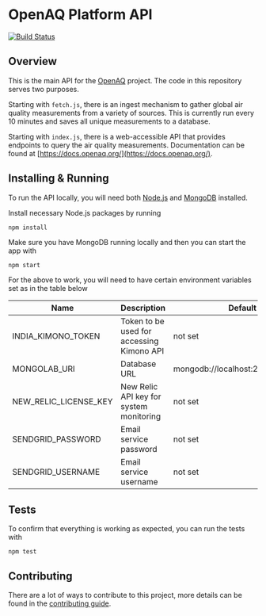 # OpenAQ Platform API
[![Build Status](https://travis-ci.org/openaq/openaq-api.svg?branch=master)](https://travis-ci.org/openaq/openaq-api)

## Overview
This is the main API for the [OpenAQ](https://openaq.org) project. The code in this repository serves two purposes.

Starting with `fetch.js`, there is an ingest mechanism to gather global air quality measurements from a variety of sources. This is currently run every 10 minutes and saves all unique measurements to a database.

Starting with `index.js`, there is a web-accessible API that provides endpoints to query the air quality measurements. Documentation can be found at [https://docs.openaq.org/](https://docs.openaq.org/).

## Installing & Running
To run the API locally, you will need both [Node.js](https://nodejs.org) and [MongoDB](https://www.mongodb.org/) installed.

Install necessary Node.js packages by running

`npm install`

Make sure you have MongoDB running locally and then you can start the app with

`npm start`

For the above to work, you will need to have certain environment variables set as in the table below

| Name | Description | Default |
|---|---|---|
INDIA_KIMONO_TOKEN | Token to be used for accessing Kimono API | not set |
MONGOLAB_URI | Database URL | mongodb://localhost:27017/openAQ |
| NEW_RELIC_LICENSE_KEY | New Relic API key for system monitoring | not set |
| SENDGRID_PASSWORD | Email service password | not set |
| SENDGRID_USERNAME | Email service username | not set |

## Tests
To confirm that everything is working as expected, you can run the tests with

`npm test`

## Contributing
There are a lot of ways to contribute to this project, more details can be found in the [contributing guide](CONTRIBUTING.md).